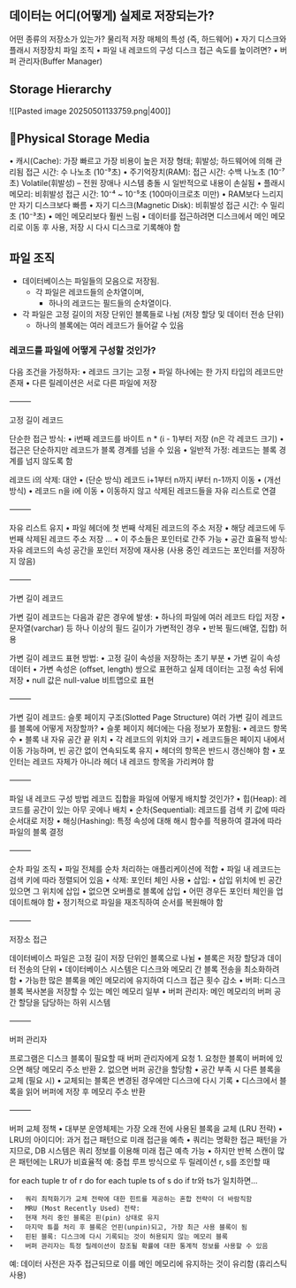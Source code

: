 ## 데이터는 어디(어떻게) 실제로 저장되는가?
어떤 종류의 저장소가 있는가?
물리적 저장 매체의 특성 (즉, 하드웨어)
	•	자기 디스크와 플래시 저장장치
파일 조직
	•	파일 내 레코드의 구성
디스크 접근 속도를 높이려면?
	•	버퍼 관리자(Buffer Manager)
## Storage Hierarchy
![[Pasted image 20250501133759.png|400]]

## Physical Storage Media
•	캐시(Cache): 가장 빠르고 가장 비용이 높은 저장 형태; 휘발성; 하드웨어에 의해 관리됨
	접근 시간: 수 나노초 (10⁻⁹초)
•	주기억장치(RAM):
	접근 시간: 수백 나노초 (10⁻⁷초)
	Volatile(휘발성) – 전원 장애나 시스템 충돌 시 일반적으로 내용이 손실됨
•	플래시 메모리: 비휘발성
	접근 시간: 10⁻⁴ ~ 10⁻⁵초 (100마이크로초 미만)
		•	RAM보다 느리지만 자기 디스크보다 빠름
•	자기 디스크(Magnetic Disk): 비휘발성
	접근 시간: 수 밀리초 (10⁻³초)
		•	메인 메모리보다 훨씬 느림
		•	데이터를 접근하려면 디스크에서 메인 메모리로 이동 후 사용, 저장 시 다시 디스크로 기록해야 함
## 파일 조직
- 데이터베이스는 파일들의 모음으로 저장됨.
	- 각 파일은 레코드들의 순차열이며,
		- 하나의 레코드는 필드들의 순차열이다.
- 각 파일은 고정 길이의 저장 단위인 블록들로 나뉨 (저장 할당 및 데이터 전송 단위)
	- 하나의 블록에는 여러 레코드가 들어갈 수 있음
### 레코드를 파일에 어떻게 구성할 것인가?
다음 조건을 가정하자:
	•	레코드 크기는 고정
	•	파일 하나에는 한 가지 타입의 레코드만 존재
	•	다른 릴레이션은 서로 다른 파일에 저장

⸻

고정 길이 레코드

단순한 접근 방식:
	•	i번째 레코드를 바이트 n * (i - 1)부터 저장 (n은 각 레코드 크기)
	•	접근은 단순하지만 레코드가 블록 경계를 넘을 수 있음
	•	일반적 가정: 레코드는 블록 경계를 넘지 않도록 함

레코드 i의 삭제:
대안
	•	(단순 방식) 레코드 i+1부터 n까지 i부터 n-1까지 이동
	•	(개선 방식)
	•	레코드 n을 i에 이동
	•	이동하지 않고 삭제된 레코드들을 자유 리스트로 연결

⸻

자유 리스트 유지
	•	파일 헤더에 첫 번째 삭제된 레코드의 주소 저장
	•	해당 레코드에 두 번째 삭제된 레코드 주소 저장 …
	•	이 주소들은 포인터로 간주 가능
	•	공간 효율적 방식: 자유 레코드의 속성 공간을 포인터 저장에 재사용 (사용 중인 레코드는 포인터를 저장하지 않음)

⸻

가변 길이 레코드

가변 길이 레코드는 다음과 같은 경우에 발생:
	•	하나의 파일에 여러 레코드 타입 저장
	•	문자열(varchar) 등 하나 이상의 필드 길이가 가변적인 경우
	•	반복 필드(배열, 집합) 허용

가변 길이 레코드 표현 방법:
	•	고정 길이 속성을 저장하는 초기 부분
	•	가변 길이 속성 데이터
	•	가변 속성은 (offset, length) 쌍으로 표현하고 실제 데이터는 고정 속성 뒤에 저장
	•	null 값은 null-value 비트맵으로 표현

⸻

가변 길이 레코드: 슬롯 페이지 구조(Slotted Page Structure)
여러 가변 길이 레코드를 블록에 어떻게 저장할까?
	•	슬롯 페이지 헤더에는 다음 정보가 포함됨:
	•	레코드 항목 수
	•	블록 내 자유 공간 끝 위치
	•	각 레코드의 위치와 크기
	•	레코드들은 페이지 내에서 이동 가능하며, 빈 공간 없이 연속되도록 유지
	•	헤더의 항목은 반드시 갱신해야 함
	•	포인터는 레코드 자체가 아니라 헤더 내 레코드 항목을 가리켜야 함

⸻

파일 내 레코드 구성 방법
레코드 집합을 파일에 어떻게 배치할 것인가?
	•	힙(Heap): 레코드를 공간이 있는 아무 곳에나 배치
	•	순차(Sequential): 레코드를 검색 키 값에 따라 순서대로 저장
	•	해싱(Hashing): 특정 속성에 대해 해시 함수를 적용하여 결과에 따라 파일의 블록 결정

⸻

순차 파일 조직
	•	파일 전체를 순차 처리하는 애플리케이션에 적합
	•	파일 내 레코드는 검색 키에 따라 정렬되어 있음
	•	삭제: 포인터 체인 사용
	•	삽입:
	•	삽입 위치에 빈 공간 있으면 그 위치에 삽입
	•	없으면 오버플로 블록에 삽입
	•	어떤 경우든 포인터 체인을 업데이트해야 함
	•	정기적으로 파일을 재조직하여 순서를 복원해야 함

⸻

저장소 접근

데이터베이스 파일은 고정 길이 저장 단위인 블록으로 나뉨
	•	블록은 저장 할당과 데이터 전송의 단위
	•	데이터베이스 시스템은 디스크와 메모리 간 블록 전송을 최소화하려 함
	•	가능한 많은 블록을 메인 메모리에 유지하여 디스크 접근 횟수 감소
	•	버퍼: 디스크 블록 복사본을 저장할 수 있는 메인 메모리 일부
	•	버퍼 관리자: 메인 메모리의 버퍼 공간 할당을 담당하는 하위 시스템

⸻

버퍼 관리자

프로그램은 디스크 블록이 필요할 때 버퍼 관리자에게 요청
	1.	요청한 블록이 버퍼에 있으면 해당 메모리 주소 반환
	2.	없으면 버퍼 공간을 할당함
	•	공간 부족 시 다른 블록을 교체 (필요 시)
	•	교체되는 블록은 변경된 경우에만 디스크에 다시 기록
	•	디스크에서 블록을 읽어 버퍼에 저장 후 메모리 주소 반환

⸻

버퍼 교체 정책
	•	대부분 운영체제는 가장 오래 전에 사용된 블록을 교체 (LRU 전략)
	•	LRU의 아이디어: 과거 접근 패턴으로 미래 접근을 예측
	•	쿼리는 명확한 접근 패턴을 가지므로, DB 시스템은 쿼리 정보를 이용해 미래 접근 예측 가능
	•	하지만 반복 스캔이 많은 패턴에는 LRU가 비효율적
예: 중첩 루프 방식으로 두 릴레이션 r, s를 조인할 때

for each tuple tr of r do
  for each tuple ts of s do
    if tr와 ts가 일치하면…


	•	쿼리 최적화기가 교체 전략에 대한 힌트를 제공하는 혼합 전략이 더 바람직함
	•	MRU (Most Recently Used) 전략:
	•	현재 처리 중인 블록은 핀(pin) 상태로 유지
	•	마지막 튜플 처리 후 블록은 언핀(unpin)되고, 가장 최근 사용 블록이 됨
	•	핀된 블록: 디스크에 다시 기록되는 것이 허용되지 않는 메모리 블록
	•	버퍼 관리자는 특정 릴레이션이 참조될 확률에 대한 통계적 정보를 사용할 수 있음
예: 데이터 사전은 자주 접근되므로 이를 메인 메모리에 유지하는 것이 유리함 (휴리스틱 사용)